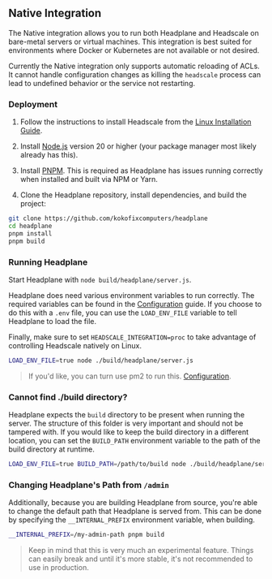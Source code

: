 ## Native Integration

The Native integration allows you to run both Headplane and Headscale on
bare-metal servers or virtual machines. This integration is best suited for
environments where Docker or Kubernetes are not available or not desired.

Currently the Native integration only supports automatic reloading of ACLs. It
cannot handle configuration changes as killing the `headscale` process can lead
to undefined behavior or the service not restarting.

### Deployment

1. Follow the instructions to install Headscale from the
[Linux Installation Guide](https://headscale.net/setup/install/official).

2. Install [Node.js](https://nodejs.org/en/download/package-manager)
version 20 or higher (your package manager most likely already has this).

3. Install [PNPM](https://pnpm.io/installation). This is required
as Headplane has issues running correctly when installed and built via NPM or Yarn.

4. Clone the Headplane repository, install dependencies, and build the project:
```sh
git clone https://github.com/kokofixcomputers/headplane
cd headplane
pnpm install
pnpm build
```

### Running Headplane
Start Headplane with `node build/headplane/server.js`.

Headplane does need various environment variables to run correctly. The required
variables can be found in the [Configuration](/docs/Configuration.md) guide.
If you choose to do this with a `.env` file, you can use the `LOAD_ENV_FILE`
variable to tell Headplane to load the file.

Finally, make sure to set `HEADSCALE_INTEGRATION=proc` to take advantage
of controlling Headscale natively on Linux.

```sh
LOAD_ENV_FILE=true node ./build/headplane/server.js
```

> If you'd like, you can turn use pm2 to run this. [Configuration](/docs/pm2.md).

### Cannot find ./build directory?
Headplane expects the `build` directory to be present when running the server.
The structure of this folder is very important and should not be tampered with.
If you would like to keep the build directory in a different location, you can
set the `BUILD_PATH` environment variable to the path of the build directory
at runtime.

```sh
LOAD_ENV_FILE=true BUILD_PATH=/path/to/build node ./build/headplane/server.js
```

### Changing Headplane's Path from `/admin`
Additionally, because you are building Headplane from source, you're able to
change the default path that Headplane is served from. This can be done by
specifying the `__INTERNAL_PREFIX` environment variable, when building.

```sh
__INTERNAL_PREFIX=/my-admin-path pnpm build
```

> Keep in mind that this is very much an experimental feature. Things can easily
> break and until it's more stable, it's not recommended to use in production.
